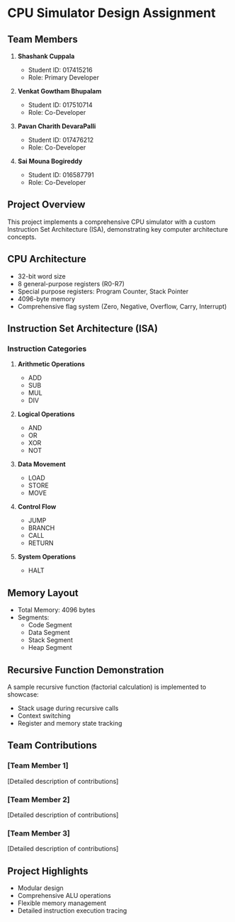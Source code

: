 # CPU Simulator Design Assignment

## Team Members
1. **Shashank Cuppala**
   - Student ID: 017415216
   - Role: Primary Developer

2. **Venkat Gowtham Bhupalam**
   - Student ID: 017510714
   - Role: Co-Developer

3. **Pavan Charith DevaraPalli**
   - Student ID: 017476212
   - Role: Co-Developer

4. **Sai Mouna Bogireddy**
   - Student ID: 016587791
   - Role: Co-Developer

## Project Overview
This project implements a comprehensive CPU simulator with a custom Instruction Set Architecture (ISA), demonstrating key computer architecture concepts.

## CPU Architecture
- 32-bit word size
- 8 general-purpose registers (R0-R7)
- Special purpose registers: Program Counter, Stack Pointer
- 4096-byte memory
- Comprehensive flag system (Zero, Negative, Overflow, Carry, Interrupt)

## Instruction Set Architecture (ISA)
### Instruction Categories
1. **Arithmetic Operations**
   - ADD
   - SUB
   - MUL
   - DIV

2. **Logical Operations**
   - AND
   - OR
   - XOR
   - NOT

3. **Data Movement**
   - LOAD
   - STORE
   - MOVE

4. **Control Flow**
   - JUMP
   - BRANCH
   - CALL
   - RETURN

5. **System Operations**
   - HALT

## Memory Layout
- Total Memory: 4096 bytes
- Segments:
  - Code Segment
  - Data Segment
  - Stack Segment
  - Heap Segment

## Recursive Function Demonstration
A sample recursive function (factorial calculation) is implemented to showcase:
- Stack usage during recursive calls
- Context switching
- Register and memory state tracking

## Team Contributions
### [Team Member 1]
[Detailed description of contributions]

### [Team Member 2]
[Detailed description of contributions]

### [Team Member 3]
[Detailed description of contributions]

## Project Highlights
- Modular design
- Comprehensive ALU operations
- Flexible memory management
- Detailed instruction execution tracing
